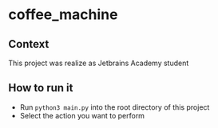 # coffee_machine

## Context
This project was realize as Jetbrains Academy student

## How to run it
- Run `python3 main.py` into the root directory of this project
- Select the action you want to perform
